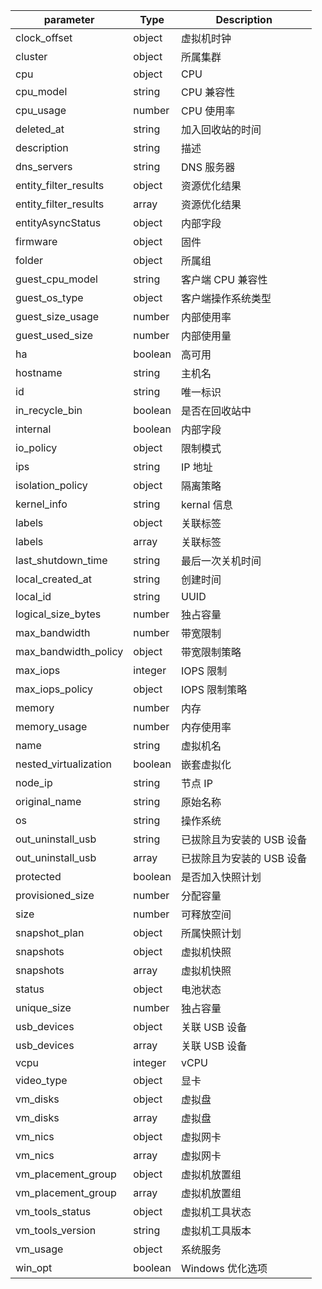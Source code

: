 | parameter | Type | Description |
| ----------- | ----------- |----------- |
| clock_offset  |  object  |  虚拟机时钟  |
| cluster  |  object  |  所属集群  |
| cpu  |  object  |   CPU |
| cpu_model  |  string  | CPU 兼容性   |
| cpu_usage  |  number  |  CPU 使用率  |
| deleted_at  |  string  |  加入回收站的时间  |
| description  |  string  |  描述 |
| dns_servers  |  string  | DNS 服务器   |
| entity_filter_results  |  object  |  资源优化结果  |
| entity_filter_results  |  array  | 资源优化结果   |
| entityAsyncStatus  |  object  | 内部字段   |
| firmware  |  object  |  固件  |
| folder  |  object  |  所属组 |
| guest_cpu_model  |  string  |  客户端 CPU 兼容性  |
| guest_os_type  |  object  | 客户端操作系统类型    |
| guest_size_usage  |  number  |  内部使用率  |
| guest_used_size  |  number  | 内部使用量   |
| ha  |  boolean  | 高可用   |
| hostname  |  string  |  主机名  |
| id  |  string  | 唯一标识   |
| in_recycle_bin  |  boolean  |  是否在回收站中  |
| internal  |  boolean  | 内部字段   |
| io_policy  |  object  | 限制模式   |
| ips  |  string  | IP 地址   |
| isolation_policy  |  object  |  隔离策略  |
| kernel_info  |  string  | kernal 信息  |
| labels  |  object  |  关联标签  |
| labels  |  array  |  关联标签  |
| last_shutdown_time  |  string  | 最后一次关机时间   |
| local_created_at  |  string  |  创建时间  |
| local_id  |  string  |  UUID  |
| logical_size_bytes  |  number  | 独占容量   |
| max_bandwidth  |  number  | 带宽限制   |
| max_bandwidth_policy  |  object  |  带宽限制策略  |
| max_iops  |  integer  | IOPS 限制   |
| max_iops_policy  |  object  |  IOPS 限制策略  |
| memory  |  number  |  内存  |
| memory_usage  |  number  | 内存使用率   |
| name  |  string  |   虚拟机名  |
| nested_virtualization  |  boolean  | 嵌套虚拟化   |
| node_ip  |  string  | 节点 IP   |
| original_name  |  string  | 原始名称   |
| os  |  string  |  操作系统  |
| out_uninstall_usb  |  string  |  已拔除且为安装的 USB 设备  |
| out_uninstall_usb  |  array  |  已拔除且为安装的 USB 设备   |
| protected  |  boolean  |  是否加入快照计划  |
| provisioned_size  |  number  |  分配容量  |
| size  |  number  | 可释放空间  |
| snapshot_plan  |  object  |  所属快照计划  |
| snapshots  |  object  |   虚拟机快照 |
| snapshots  |  array  | 虚拟机快照   |
| status  |  object  | 电池状态   |
| unique_size  |  number  |  独占容量  |
| usb_devices  |  object  | 关联 USB 设备  |
| usb_devices  |  array  |  关联 USB 设备  |
| vcpu  |  integer  |  vCPU  |
| video_type  |  object  |   显卡 |
| vm_disks  |  object  |  虚拟盘  |
| vm_disks  |  array  | 虚拟盘   |
| vm_nics  |  object  |  虚拟网卡  |
| vm_nics  |  array  |  虚拟网卡  |
| vm_placement_group  |  object  | 虚拟机放置组   |
| vm_placement_group  |  array  |  虚拟机放置组  |
| vm_tools_status  |  object  | 虚拟机工具状态   |
| vm_tools_version  |  string  |  虚拟机工具版本  |
| vm_usage  |  object  |  系统服务  |
| win_opt  |  boolean  | Windows 优化选项   |